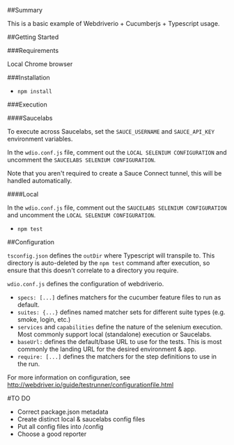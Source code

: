 ##Summary

This is a basic example of Webdriverio + Cucumberjs + Typescript usage.

##Getting Started

###Requirements

Local Chrome browser

###Installation

- `npm install`

###Execution

####Saucelabs

To execute across Saucelabs, set the `SAUCE_USERNAME` and `SAUCE_API_KEY` environment variables.

In the `wdio.conf.js` file, comment out the `LOCAL SELENIUM CONFIGURATION` and uncomment the `SAUCELABS SELENIUM CONFIGURATION`.

Note that you aren't required to create a Sauce Connect tunnel, this will be handled automatically.

####Local

In the `wdio.conf.js` file, comment out the `SAUCELABS SELENIUM CONFIGURATION` and uncomment the `LOCAL SELENIUM CONFIGURATION`.

- `npm test`

##Configuration

`tsconfig.json` defines the `outDir` where Typescript will transpile to.  This directory is auto-deleted by the `npm test` command after execution, so ensure that this doesn't correlate to a directory you require.

`wdio.conf.js` defines the configuration of webdriverio.  
- `specs: [...]` defines matchers for the cucumber feature files to run as default.  
- `suites: {...}` defines named matcher sets for different suite types (e.g. smoke, login, etc.)
- `services` and `capabilities` define the nature of the selenium execution.  Most commonly support local (standalone) execution or Saucelabs.
- `baseUrl:` defines the default/base URL to use for the tests.  This is most commonly the landing URL for the desired environment & app.
- `require: [...]` defines the matchers for the step definitions to use in the run.

For more information on configuration, see http://webdriver.io/guide/testrunner/configurationfile.html

#TO DO

- Correct package.json metadata
- Create distinct local & saucelabs config files
- Put all config files into /config
- Choose a good reporter
